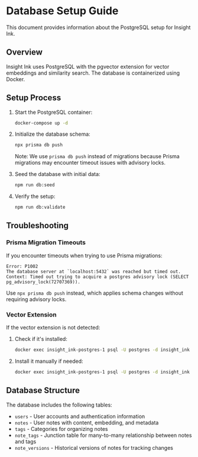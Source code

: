 # Database Setup Guide

This document provides information about the PostgreSQL setup for Insight Ink.

## Overview

Insight Ink uses PostgreSQL with the pgvector extension for vector embeddings and similarity search. The database is containerized using Docker.

## Setup Process

1. Start the PostgreSQL container:
   ```bash
   docker-compose up -d
   ```

2. Initialize the database schema:
   ```bash
   npx prisma db push
   ```
   
   Note: We use `prisma db push` instead of migrations because Prisma migrations may encounter timeout issues with advisory locks.

3. Seed the database with initial data:
   ```bash
   npm run db:seed
   ```

4. Verify the setup:
   ```bash
   npm run db:validate
   ```

## Troubleshooting

### Prisma Migration Timeouts

If you encounter timeouts when trying to use Prisma migrations:

```
Error: P1002
The database server at `localhost:5432` was reached but timed out.
Context: Timed out trying to acquire a postgres advisory lock (SELECT pg_advisory_lock(72707369)).
```

Use `npx prisma db push` instead, which applies schema changes without requiring advisory locks.

### Vector Extension

If the vector extension is not detected:

1. Check if it's installed:
   ```bash
   docker exec insight_ink-postgres-1 psql -U postgres -d insight_ink -c "SELECT * FROM pg_extension WHERE extname = 'vector';"
   ```

2. Install it manually if needed:
   ```bash
   docker exec insight_ink-postgres-1 psql -U postgres -d insight_ink -c "CREATE EXTENSION IF NOT EXISTS vector;"
   ```

## Database Structure

The database includes the following tables:

- `users` - User accounts and authentication information
- `notes` - User notes with content, embedding, and metadata
- `tags` - Categories for organizing notes
- `note_tags` - Junction table for many-to-many relationship between notes and tags
- `note_versions` - Historical versions of notes for tracking changes
